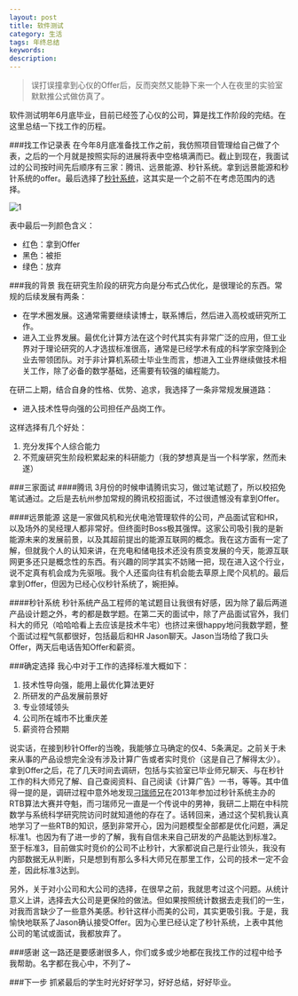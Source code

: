```yaml
---
layout: post
title: 软件测试
category: 生活
tags: 年终总结
keywords: 
description: 
---
```

>误打误撞拿到心仪的Offer后，反而突然又能静下来一个人在夜里的实验室默默推公式做仿真了。

软件测试明年6月底毕业，目前已经签了心仪的公司，算是找工作阶段的完结。在这里总结一下找工作的历程。

###找工作记录表
在今年8月底准备找工作之前，我仿照项目管理给自己做了个表，之后的一个月就是按照实际的进展将表中空格填满而已。截止到现在，我面试过的公司按时间先后顺序有三家：腾讯、远景能源、秒针系统。拿到远景能源和秒针系统的offer。最后选择了[秒针系统](http://www.miaozhen.com/)，这其实是一个之前不在考虑范围内的选择。

![1](http://7xnp1z.com1.z0.glb.clouddn.com/jobs.png)

表中最后一列颜色含义：

- 红色：拿到Offer
- 黑色：被拒
- 绿色：放弃

###我的背景
我在研究生阶段的研究方向是分布式凸优化，是很理论的东西。常规的后续发展有两条：

- 在学术圈发展。这通常需要继续读博士，联系博后，然后进入高校或研究所工作。
- 进入工业界发展。最优化计算方法在这个时代其实有非常广泛的应用，但工业界对于理论研究的人才选拔标准很高，通常是已经学术有成的科学家空降到企业去带领团队。对于非计算机系硕士毕业生而言，想进入工业界继续做技术相关工作，除了必备的数学基础，还需要有较强的编程能力。

在研二上期，结合自身的性格、优势、追求，我选择了一条非常规发展道路：

- 进入技术性导向强的公司担任产品岗工作。

这样选择有几个好处：

1. 充分发挥个人综合能力
2. 不荒废研究生阶段积累起来的科研能力（我的梦想真是当一个科学家，然而未遂）

###三家面试
####腾讯
3月份的时候申请腾讯实习，做过笔试题了，所以校招免笔试通过。之后是去杭州参加常规的腾讯校招面试，不过很遗憾没有拿到Offer。

####远景能源
这是一家做风机和光伏电池管理软件的公司，产品面试官和HR，以及场外的吴经理人都非常好。但终面时Boss极其强悍。这家公司吸引我的是新能源未来的发展前景，以及其超前提出的能源互联网的概念。我在这方面有一定了解，但就我个人的认知来讲，在充电和储电技术还没有质变发展的今天，能源互联网更多还只是概念性的东西。有兴趣的同学其实不妨赌一把，现在进入这个行业，说不定真有机会成为先驱哦。我个人还蛮向往有机会能去草原上爬个风机的。最后拿到Offer，但因为已经心仪秒针系统了，婉拒掉。

####秒针系统
秒针系统产品工程师的笔试题目让我很有好感，因为除了最后两道产品设计题之外，考的都是数学题。在第二天的面试中，除了产品面试官外，我们科大的师兄（哈哈哈看上去应该是技术牛宅）也挤过来很happy地问我数学题，整个面试过程气氛都很好，包括最后和HR Jason聊天。Jason当场给了我口头Offer，两天后电话告知Offer和薪资。

###确定选择
我心中对于工作的选择标准大概如下：

1. 技术性导向强，能用上最优化算法更好
2. 所研发的产品发展前景好
3. 专业领域领头
4. 公司所在城市不比重庆差
5. 薪资符合预期

说实话，在接到秒针Offer的当晚，我能够立马确定的仅4、5条满足。之前关于未来从事的产品设想完全没有涉及计算广告或者实时竞价（这是自己了解得太少）。拿到Offer之后，花了几天时间去调研，包括与实验室已毕业师兄聊天、与在秒针工作的科大师兄了解、自己查阅资料、自己阅读《计算广告》一书，等等。其中值得一提的是，调研过程中意外地发现[刁瑞师兄](http://diaorui.net/)在2013年参加过秒针系统主办的RTB算法大赛并夺魁，而刁瑞师兄一直是一个传说中的男神，我研二上期在中科院数学与系统科学研究院访问时就知道他的存在了。话转回来，通过这个契机我认真地学习了一些RTB的知识，感到非常开心，因为问题模型全部都是优化问题，满足标准1。也因为有了进一步的了解，我有自信未来自己研发的产品能达到标准2。至于标准3，目前做实时竞价的公司不止秒针，大家都说自己是行业领头，我没有内部数据无从判断，只是想到有那么多科大师兄在那里工作，公司的技术一定不会差，因此标准3达到。

另外，关于对小公司和大公司的选择，在很早之前，我就思考过这个问题。从统计意义上讲，选择去大公司是更保险的做法。但如果按照统计数据去走我们的一生，对我而言缺少了一些意外美感。秒针这样小而美的公司，其实更吸引我。于是，我愉快地联系了Jason确认接受Offer。因为心里已经认定了秒针系统，上表中其他公司的笔试或面试，我都放弃了。

###感谢
这一路还是要感谢很多人，你们或多或少地都在我找工作的过程中给予我帮助。名字都在我心中，不列了~

###下一步
抓紧最后的学生时光好好学习，好好总结，好好毕业。







